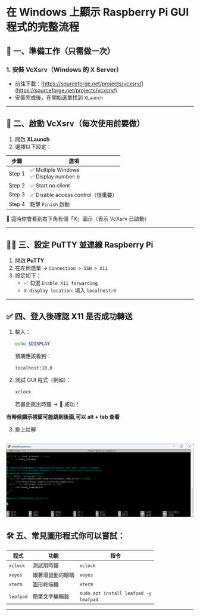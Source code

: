 <!-- markdownlint-disable -->

# 在 Windows 上顯示 Raspberry Pi GUI 程式的完整流程

## 🧾 一、準備工作（只需做一次）

### 1. 安裝 VcXsrv（Windows 的 X Server）
- 前往下載：[https://sourceforge.net/projects/vcxsrv/](https://sourceforge.net/projects/vcxsrv/)
- 安裝完成後，在開始選單找到 `XLaunch`

---

## 🚀 二、啟動 VcXsrv（每次使用前要做）

1. 開啟 **XLaunch**
2. 選擇以下設定：

| 步驟 | 選項 |
|------|------|
| Step 1 | ✅ Multiple Windows<br>✅ Display number: `0` |
| Step 2 | ✅ Start no client |
| Step 3 | ✅ Disable access control（很重要） |
| Step 4 | 點擊 `Finish` 啟動 |

📌 這時你會看到右下角有個「X」圖示（表示 VcXsrv 已啟動）

---

## 🧑‍💻 三、設定 PuTTY 並連線 Raspberry Pi

1. 開啟 **PuTTY**
2. 在左側選單 → `Connection > SSH > X11`
3. 設定如下：
   - ✅ 勾選 `Enable X11 forwarding`
   - `X display location`: 填入 `localhost:0`

---

## ✅ 四、登入後確認 X11 是否成功轉送

1. 輸入：
   ```bash
   echo $DISPLAY
   ```
   預期應該看到：
   ```
   localhost:10.0
   ```

2. 測試 GUI 程式（例如）：
   ```bash
   xclock
   ```
   若畫面跳出時鐘 → 🎉 成功！

**有時候顯示視窗可能跳到後面,可以 alt + tab 查看**

3. 掛上註解

  ![20250611123014](https://raw.githubusercontent.com/qkauia-guy/note_pic/main/20250611123014.png)
---

## 🛠️ 五、常見圖形程式你可以嘗試：

| 程式 | 功能 | 指令 |
|------|------|------|
| `xclock` | 測試用時鐘 | `xclock` |
| `xeyes` | 跟著滑鼠動的眼睛 | `xeyes` |
| `xterm` | 圖形終端機 | `xterm` |
| `leafpad` | 簡單文字編輯器 | `sudo apt install leafpad -y`<br>`leafpad` |

---
